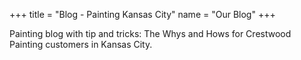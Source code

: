 +++
title = "Blog - Painting Kansas City"
name = "Our Blog"
+++

Painting blog with tip and tricks: The Whys and Hows for Crestwood Painting customers in Kansas City.